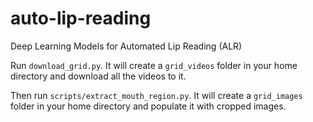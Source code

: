 # auto-lip-reading
Deep Learning Models for Automated Lip Reading (ALR)

Run `download_grid.py`. It will create a `grid_videos` folder in your home directory and download all the videos to it.

Then run `scripts/extract_mouth_region.py`. It will create a `grid_images` folder in your home directory and populate it with cropped images.
